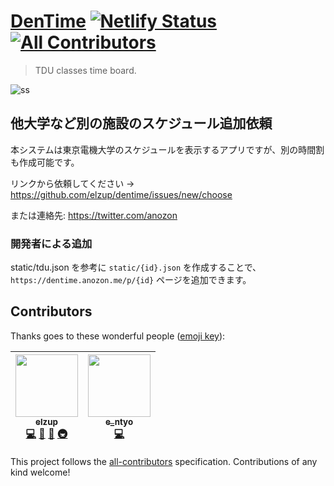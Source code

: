 [DenTime](https://dentime.anozon.me/)
[![Netlify Status](https://api.netlify.com/api/v1/badges/a266e157-ed26-43f4-bdf5-c8484aa5b3dd/deploy-status)](https://app.netlify.com/sites/dentime/deploys)
[![All Contributors](https://img.shields.io/badge/all_contributors-2-orange.svg?style=flat-square)](#contributors)
===

> TDU classes time board.

![ss](https://user-images.githubusercontent.com/2284908/38863872-eb48d920-4273-11e8-8eb1-e6d9dc3bff08.png)

## 他大学など別の施設のスケジュール追加依頼

本システムは東京電機大学のスケジュールを表示するアプリですが、別の時間割も作成可能です。

リンクから依頼してください → https://github.com/elzup/dentime/issues/new/choose

または連絡先: https://twitter.com/anozon

### 開発者による追加

static/tdu.json を参考に `static/{id}.json` を作成することで、
`https://dentime.anozon.me/p/{id}` ページを追加できます。

## Contributors

Thanks goes to these wonderful people ([emoji key](https://github.com/kentcdodds/all-contributors#emoji-key)):

<!-- ALL-CONTRIBUTORS-LIST:START - Do not remove or modify this section -->
<!-- prettier-ignore -->
| [<img src="https://avatars3.githubusercontent.com/u/2284908?v=4" width="100px;"/><br /><sub><b>elzup</b></sub>](https://elzup.com)<br />[💻](https://github.com/elzup/dentime/commits?author=elzup "Code") [🎨](#design-elzup "Design") [🤔](#ideas-elzup "Ideas, Planning, & Feedback") [🚇](#infra-elzup "Infrastructure (Hosting, Build-Tools, etc)") | [<img src="https://avatars1.githubusercontent.com/u/6816182?v=4" width="100px;"/><br /><sub><b>e_ntyo</b></sub>](https://entyo.github.io/)<br />[💻](https://github.com/elzup/dentime/commits?author=entyo "Code") |
| :---: | :---: |

<!-- ALL-CONTRIBUTORS-LIST:END -->

This project follows the [all-contributors](https://github.com/kentcdodds/all-contributors) specification. Contributions of any kind welcome!
